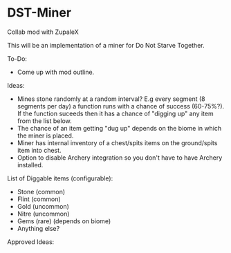 # DST-Miner
Collab mod with ZupaleX

This will be an implementation of a miner for Do Not Starve Together.


To-Do:
- Come up with mod outline.


Ideas:
- Mines stone randomly at a random interval? E.g every segment (8 segments per day) a function runs with a chance of success (60-75%?). If the function suceeds then it has a chance of "digging up" any item from the list below.
- The chance of an item getting "dug up" depends on the biome in which the miner is placed.
- Miner has internal inventory of a chest/spits items on the ground/spits item into chest.
- Option to disable Archery integration so you don't have to have Archery installed.


List of Diggable items (configurable):
- Stone (common)
- Flint (common)
- Gold (uncommon)
- Nitre (uncommon)
- Gems (rare) (depends on biome)
- Anything else?



Approved Ideas:
